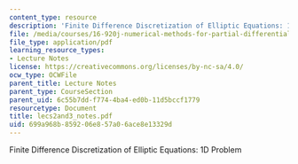 ```yaml
---
content_type: resource
description: 'Finite Difference Discretization of Elliptic Equations: 1D Problem'
file: /media/courses/16-920j-numerical-methods-for-partial-differential-equations-sma-5212-spring-2003/699a968b859206e857a06ace8e13329d_lecs2and3_notes.pdf
file_type: application/pdf
learning_resource_types:
- Lecture Notes
license: https://creativecommons.org/licenses/by-nc-sa/4.0/
ocw_type: OCWFile
parent_title: Lecture Notes
parent_type: CourseSection
parent_uid: 6c55b7dd-f774-4ba4-ed0b-11d5bccf1779
resourcetype: Document
title: lecs2and3_notes.pdf
uid: 699a968b-8592-06e8-57a0-6ace8e13329d
---
```

Finite Difference Discretization of Elliptic Equations: 1D Problem